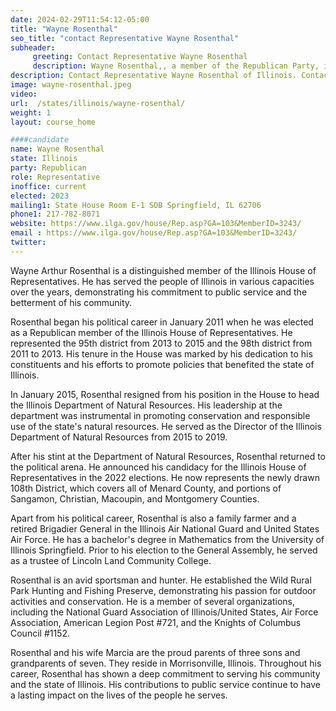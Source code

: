 ```yaml
---
date: 2024-02-29T11:54:12-05:00
title: "Wayne Rosenthal"
seo_title: "contact Representative Wayne Rosenthal"
subheader:
     greeting: Contact Representative Wayne Rosenthal
     description: Wayne Rosenthal,, a member of the Republican Party, is an American politician represents the newly drawn 108th District, which covers all of Menard County, and portions of Sangamon, Christian, Macoupin, and Montgomery Counties.
description: Contact Representative Wayne Rosenthal of Illinois. Contact information for Wayne Rosenthal includes email address, phone number, and mailing address.
image: wayne-rosenthal.jpeg
video:
url:  /states/illinois/wayne-rosenthal/
weight: 1
layout: course_home

####candidate
name: Wayne Rosenthal
state: Illinois
party: Republican
role: Representative
inoffice: current
elected: 2023
mailing1: State House Room E-1 SOB Springfield, IL 62706
phone1: 217-782-8071
website: https://www.ilga.gov/house/Rep.asp?GA=103&MemberID=3243/
email : https://www.ilga.gov/house/Rep.asp?GA=103&MemberID=3243/
twitter:
---
```


Wayne Arthur Rosenthal is a distinguished member of the Illinois House of Representatives. He has served the people of Illinois in various capacities over the years, demonstrating his commitment to public service and the betterment of his community.

Rosenthal began his political career in January 2011 when he was elected as a Republican member of the Illinois House of Representatives. He represented the 95th district from 2013 to 2015 and the 98th district from 2011 to 2013. His tenure in the House was marked by his dedication to his constituents and his efforts to promote policies that benefited the state of Illinois.

In January 2015, Rosenthal resigned from his position in the House to head the Illinois Department of Natural Resources. His leadership at the department was instrumental in promoting conservation and responsible use of the state's natural resources. He served as the Director of the Illinois Department of Natural Resources from 2015 to 2019.

After his stint at the Department of Natural Resources, Rosenthal returned to the political arena. He announced his candidacy for the Illinois House of Representatives in the 2022 elections. He now represents the newly drawn 108th District, which covers all of Menard County, and portions of Sangamon, Christian, Macoupin, and Montgomery Counties.

Apart from his political career, Rosenthal is also a family farmer and a retired Brigadier General in the Illinois Air National Guard and United States Air Force. He has a bachelor's degree in Mathematics from the University of Illinois Springfield. Prior to his election to the General Assembly, he served as a trustee of Lincoln Land Community College.

Rosenthal is an avid sportsman and hunter. He established the Wild Rural Park Hunting and Fishing Preserve, demonstrating his passion for outdoor activities and conservation. He is a member of several organizations, including the National Guard Association of Illinois/United States, Air Force Association, American Legion Post #721, and the Knights of Columbus Council #1152.

Rosenthal and his wife Marcia are the proud parents of three sons and grandparents of seven. They reside in Morrisonville, Illinois. Throughout his career, Rosenthal has shown a deep commitment to serving his community and the state of Illinois. His contributions to public service continue to have a lasting impact on the lives of the people he serves.

